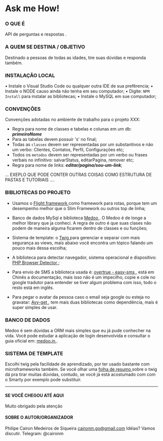 

# Ask me How!

### O QUE É
API de perguntas e respostas .

### A QUEM SE DESTINA / OBJETIVO
Destinado a pessoas de todas as idades, tire suas dúvidas e responda também.

### INSTALAÇÃO LOCAL
• Instale o Visual Studio Code ou qualquer outra IDE de sua prefêrencia;
• Instale o NODE causo ainda não tenha em seu computador;
• Digite: `NPM Install` para instalar as bibliotecas;
• Instale o MySQL em sue computador;


### CONVENÇÕES
Convenções adotadas no ambiente de trabalho para o projeto XXX:
* Regra para nome de classes e tabelas e colunas em um db: **_primeiroNome_**
* Para as tabelas devem possuir 's' no final;
* Todas as `classes` devem ser representadas por um substantivos e não um verbo: Clientes, Contatos, Perfil, Configurações etc;
* Todos os `metodos` devem ser representadas por um verbo ou frases verbais no infinitivo: salvarStatus, editarPagina, remover etc;
* Regra para nome de links: **_editar/pagina/sou-um-link_**;



... EXEPLO QUE PODE CONTER OUTRAS COISAS COMO ESTRUTURA DE PASTAS E TUTORIAIS ....




### BIBLIOTECAS DO PROJETO
* Usamos o [ Flight framework ](http://flightphp.com/) como framework para rotas, porque tem um desempenho melhor que o Slim Framework ou outros top de linha;

* Banco de dados MySql e biblioteca [ Medoo ](http://medoo.in/). O Medoo é de longe a melhor library que ja conheci. A regra de outro é que suas clases não podem de maneira alguma ficarem dentro de classes e ou funções;

* Sistema de template: o [ Twig ](http://twig.sensiolabs.org) para gerenciar e separar com mais segurança as views, mais abaixo você encontra um tópico falando um pouco mais dessa escolha;

* A biblioteca para detectar navegador, sistema operacional e dispositivo: [ PHP Browser Detector ](https://github.com/sinergi/php-browser-detector);

* Para envio de SMS a biblioteca usada é: [ overtrue - easy-sms ](https://github.com/overtrue/easy-sms), está em Chinês a documentação, mais isso não é um impecilho, copie e cole no google tradutor para entender se tiver algum problema com isso, todo o resto está em inglês.

* Para pegar o avatar da pessoa caso o email seja google ou esteja no gravatar: [ Avy-get ](https://github.com/12StarsMedia/avy-get), tem mais duas bibliotecas como dependência, mais é super simples de usar. 

### BANCO DE DADOS
Medoo é sem dúvidas a ORM mais simples que eu já pude conhecher na vida.
Você pode estudar a aplicação de login desenvolvida e consultar o guia oficial em: [ medoo.in ](http://medoo.in).

### SISTEMA DE TEMPLATE
Escolhi twig pela facilidade de aprendizado, por ter usado bastante com microframeworks também. Se você olhar uma [ folha de resumo ](https://s-media-cache-ak0.pinimg.com/originals/9b/7c/f0/9b7cf0ed69f91af8bdbf3d55ec5f893e.jpg) sobre o twig dá pra tirar muitas dúvidas, contudo, se você já está acostumado com com o Smarty por exemplo pode substituir.

----------------------------
#### SE VOCÊ CHEGOU ATÉ AQUI
Muito obrigado pela atenção

#### SOBRE O AUTOR/ORGANIZADOR
Philipe Cairon Medeiros de Siqueira
caironm.go@gmail.com
Idéias? Vamos discutir. Telegram: @caironm
